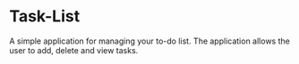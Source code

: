 # Task-List
A simple application for managing your to-do list. The application allows the user to add, delete and view tasks.

